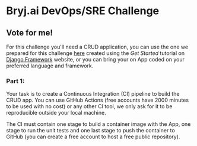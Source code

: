 # Bryj.ai DevOps/SRE Challenge

## Vote for me!

For this challenge you'll need a CRUD application, you can use the one we prepared for this challenge [here](https://github.com/bryjai/sre_challenges_base_app.git) created using the _Get Started_ tutorial on [Django Framework](https://docs.djangoproject.com/en/4.1/intro/tutorial01/) website, or you can bring your on App coded on your preferred language and framework.

### Part 1:

Your task is to create a Continuous Integration (CI) pipeline to build the CRUD app. You can use GitHub Actions (free accounts have 2000 minutes to be used with no cost) or any other CI tool, we only ask for it to be reproducible outside your local machine.

The CI must contain one stage to build a container image with the App, one stage to run the unit tests and one last stage to push the container to GitHub (you can create a free account to host a free public repository).
